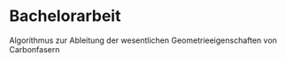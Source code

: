 # Bachelorarbeit
Algorithmus zur Ableitung der wesentlichen Geometrieeigenschaften von Carbonfasern
